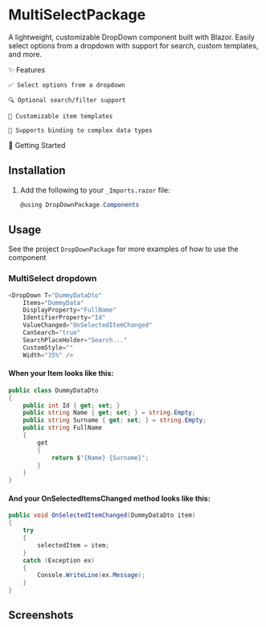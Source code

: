 ﻿# MultiSelectPackage

A lightweight, customizable DropDown component built with Blazor. Easily select options from a dropdown with support for search, custom templates, and more.

✨ Features

    ✅ Select options from a dropdown

    🔍 Optional search/filter support

    🎨 Customizable item templates

    🧩 Supports binding to complex data types


🚀 Getting Started
## Installation
1. Add the following to your `_Imports.razor` file:
    ```csharp
    @using DropDownPackage.Components
    ```
## Usage
See the project `DropDownPackage` for more examples of how to use the component

### MultiSelect dropdown
```csharp
<DropDown T="DummyDataDto"
	Items="DummyData"
	DisplayProperty="FullName"
	IdentifierProperty="Id"
	ValueChanged="OnSelectedItemChanged"
	CanSearch="true"
	SearchPlaceHolder="Search..."
	CustomStyle=""
	Width="35%" />
```

#### When your Item looks like this:
```csharp
public class DummyDataDto
{
	public int Id { get; set; }
	public string Name { get; set; } = string.Empty;
	public string Surname { get; set; } = string.Empty;
	public string FullName
	{
		get
		{
			return $"{Name} {Surname}";
		}
	}
}
```

#### And your OnSelectedItemsChanged method looks like this:

```csharp
public void OnSelectedItemChanged(DummyDataDto item)
{
	try
	{
		selectedItem = item;
	}
	catch (Exception ex)
	{
		Console.WriteLine(ex.Message);
	}
}
```
## Screenshots
